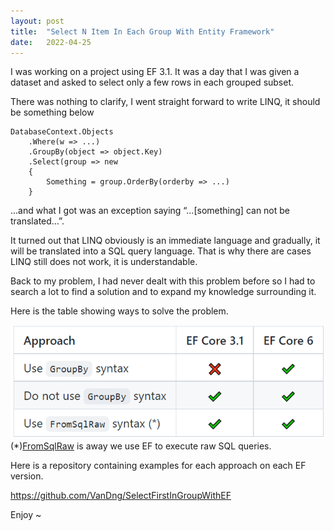 ```yaml
---
layout:	post
title:	"Select N Item In Each Group With Entity Framework"
date:	2022-04-25
---
```


I was working on a project using EF 3.1. It was a day that I was given a dataset and asked to select only a few rows in each grouped subset.

There was nothing to clarify, I went straight forward to write LINQ, it should be something below

```
DatabaseContext.Objects
    .Where(w => ...)  
    .GroupBy(object => object.Key)  
    .Select(group => new 
    {  
        Something = group.OrderBy(orderby => ...)  
    }
 ```
 ...and what I got was an exception saying “…[something] can not be translated…”.

It turned out that LINQ obviously is an immediate language and gradually, it will be translated into a SQL query language. That is why there are cases LINQ still does not work, it is understandable.

Back to my problem, I had never dealt with this problem before so I had to search a lot to find a solution and to expand my knowledge surrounding it.

Here is the table showing ways to solve the problem.

![](1C0R8lW1usDxfmaYv9-RgBQ_2.png)
(*)[FromSqlRaw](https://docs.microsoft.com/en-us/dotnet/api/microsoft.entityframeworkcore.relationalqueryableextensions.fromsqlraw?view=efcore-6.0) is away we use EF to execute raw SQL queries.

Here is a repository containing examples for each approach on each EF version.

<https://github.com/VanDng/SelectFirstInGroupWithEF>

Enjoy ~